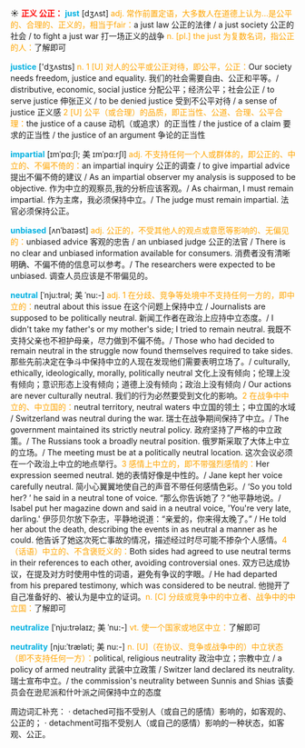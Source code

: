 ☀ <font color="red">**正义 公正：**</font>
<font color="sky blue">**just**</font> [dӡʌst] 
<font color="orange">adj. 常作前置定语，大多数人在道德上认为…是公平的、合理的、正义的，相当于fair：</font>a just law 公正的法律 / a just society 公正的社会 / to fight a just war 打一场正义的战争 <font color="orange">n. [pl.] the just 为复数名词，指公正的人：</font>了解即可

<font color="sky blue">**justice**</font> ['dӡʌstɪs] 
<font color="orange">n. 1 [U] 对人的公平或公正对待，即公平，公正：</font>Our society needs freedom, justice and equality. 我们的社会需要自由、公正和平等。/ distributive, economic, social justice 分配公平；经济公平；社会公正 / to serve justice 伸张正义 / to be denied justice 受到不公平对待 / a sense of justice 正义感 <font color="orange">2 [U] 公平（或合理）的品质，即正当性、公道、合理、公平合理：</font>the justice of a cause 动机（或追求）的正当性 / the justice of a claim 要求的正当性 / the justice of an argument 争论的正当性 

<font color="sky blue">**impartial**</font> [ɪmˈpɑ:ʃl; 美 ɪmˈpɑ:rʃl]
<font color="orange">adj. 不支持任何一个人或群体的，即公正的、中立的、不偏不倚的：</font>an impartial inquiry 公正的调查 / to give impartial advice 提出不偏不倚的建议 / As an impartial observer my analysis is supposed to be objective. 作为中立的观察员,我的分析应该客观。/ As chairman, I must remain impartial. 作为主席，我必须保持中立。/ The judge must remain impartial. 法官必须保持公正。

<font color="sky blue">**unbiased**</font> [ʌnˈbaɪəst]
<font color="orange">adj. 公正的，不受其他人的观点或意愿等影响的、无偏见的：</font>unbiased advice 客观的忠告 / an unbiased judge 公正的法官 / There is no clear and unbiased information available for consumers. 消费者没有清晰明确、不偏不倚的信息可以参考。/ The researchers were expected to be unbiased. 调查人员应该是不带偏见的。
           
<font color="sky blue">**neutral**</font> [ˈnju:trəl; 美 ˈnu:-]
<font color="orange">adj. 1 在分歧、竞争等处境中不支持任何一方的，即中立的：</font>neutral about this issue 在这个问题上保持中立 / Journalists are supposed to be politically neutral. 新闻工作者在政治上应持中立态度。/ I didn't take my father's or my mother's side; I tried to remain neutral. 我既不支持父亲也不袒护母亲，尽力做到不偏不倚。/ Those who had decided to remain neutral in the struggle now found themselves required to take sides. 那些先前决定在争斗中保持中立的人现在发现他们需要表明立场了。/ culturally, ethically, ideologically, morally, politically neutral 文化上没有倾向；伦理上没有倾向；意识形态上没有倾向；道德上没有倾向；政治上没有倾向 / Our actions are never culturally neutral. 我们的行为必然要受到文化的影响。<font color="orange">2 在战争中中立的、中立国的：</font>neutral territory, neutral waters 中立国的领土；中立国的水域 / Switzerland was neutral during the war. 瑞士在战争期间保持了中立。/ The government maintained its strictly neutral policy. 政府坚持了严格的中立政策。/ The Russians took a broadly neutral position. 俄罗斯采取了大体上中立的立场。/ The meeting must be at a politically neutral location. 这次会议必须在一个政治上中立的地点举行。<font color="orange">3 感情上中立的，即不带强烈感情的：</font>Her expression seemed neutral. 她的表情好像是中性的。/ Jane kept her voice carefully neutral. 简小心翼翼地使自己的声音不带任何感情色彩。/ ‘So you told her? ’ he said in a neutral tone of voice. “那么你告诉她了？”他平静地说。/ Isabel put her magazine down and said in a neutral voice, 'You're very late, darling.' 伊莎贝尔放下杂志，平静地说道：“亲爱的，你来得太晚了。” / He told her about the death, describing the events in as neutral a manner as he could. 他告诉了她这次死亡事故的情况，描述经过时尽可能不掺杂个人感情。<font color="orange">4（话语）中立的、不含褒贬义的：</font>Both sides had agreed to use neutral terms in their references to each other, avoiding controversial ones. 双方已达成协议，在提及对方时使用中性的词语，避免有争议的字眼。/ He had departed from his prepared testimony, which was considered to be neutral. 他抛开了自己准备好的、被认为是中立的证词。<font color="orange">n. [C] 分歧或竞争中的中立者、战争中的中立国：</font>了解即可

<font color="sky blue">**neutralize**</font> [ˈnju:trəlaɪz; 美 ˈnu:-]
<font color="orange">vt. 使一个国家或地区中立：</font>了解即可   
           
<font color="sky blue">**neutrality**</font> [nju:ˈtræləti; 美 nu:-]
<font color="orange">n. [U]（在协议、竞争或战争中的）中立状态（即不支持任何一方）：</font>political, religious neutrality 政治中立；宗教中立 / a policy of armed neutrality 武装中立政策 / Switzer land declared its neutrality. 瑞士宣布中立。/ the commission's neutrality between Sunnis and Shias 该委员会在逊尼派和什叶派之间保持中立的态度

周边词汇补充：
· detached可指不受别人（或自己的感情）影响的，如客观的、公正的；
· detachment可指不受别人（或自己的感情）影响的一种状态，如客观、公正。

